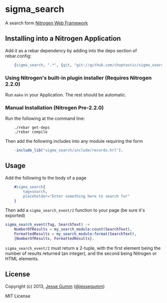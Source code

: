 # sigma_search

A search form [Nitrogen Web Framework](http://nitrogenoproject.com)

## Installing into a Nitrogen Application

Add it as a rebar dependency by adding into the deps section of rebar.config:

```erlang
	{sigma_search, ".*", {git, "git://github.com/choptastic/sigma_search.git", {branch, master}}}
```

### Using Nitrogen's built-in plugin installer (Requires Nitrogen 2.2.0)

Run `make` in your Application. The rest should be automatic.

### Manual Installation (Nitrogen Pre-2.2.0)

Run the following at the command line:

```shell
	./rebar get-deps
	./rebar compile
```

Then add the following includes into any module requiring the form

```erlang
	-include_lib("sigma_search/include/records.hrl").
```

## Usage

Add the following to the body of a page

```erlang
	#sigma_search{
		tag=search,
		placeholder="Enter something here to search for"
	}
```

Then add a `sigma_search_event/2` function to your page (be sure it's exported)

```erlang
sigma_search_event(Tag, SearchText) ->
	NumberOfResults = my_search_module:count(SearchText),
	FormattedResults = my_search_module:format(SearchText),
	{NumberOfResults, FormattedResults}.
```

`sigma_search_event/2` must return a 2-tuple, with the first element being the
number of results returned (an integer), and the second being Nitrogen or 
HTML elements.

## License

Copyright (c) 2013, [Jesse Gumm](http://sigma-star.com/page/jesse)
([@jessegumm](http://twitter.com/jessegumm))

MIT License
